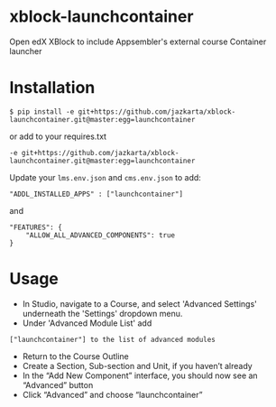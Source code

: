 # xblock-launchcontainer
Open edX XBlock to include Appsembler's external course Container launcher

# Installation
```
$ pip install -e git+https://github.com/jazkarta/xblock-launchcontainer.git@master:egg=launchcontainer
```
or add to your requires.txt
```
-e git+https://github.com/jazkarta/xblock-launchcontainer.git@master:egg=launchcontainer
```

Update your `lms.env.json` and `cms.env.json` to add:
```
"ADDL_INSTALLED_APPS" : ["launchcontainer"]
```
and 
```
"FEATURES": {
    "ALLOW_ALL_ADVANCED_COMPONENTS": true
}
```

# Usage

* In Studio, navigate to a Course, and select 'Advanced Settings' underneath the 
'Settings' dropdown menu.
* Under  'Advanced Module List' add 
```
["launchcontainer"] to the list of advanced modules
```
* Return to the Course Outline
* Create a Section, Sub-section and Unit, if you haven’t already
* In the “Add New Component” interface, you should now see an “Advanced” button
* Click “Advanced” and choose “launchcontainer”



